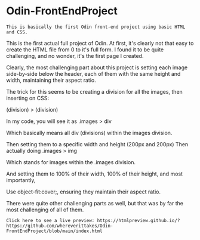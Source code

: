 # Odin-FrontEndProject

    This is basically the first Odin front-end project using basic HTML and CSS.



This is the first actual full project of Odin.
    At first, it's clearly not that easy to create the HTML file from 0 to it's full form.
    I found it to be quite challenging, and no wonder, it's the first page I created.


Clearly, the most challenging part about this project is setting each image side-by-side below the header, each of them with the same height and width, maintaining their aspect ratio.


The trick for this seems to be creating a division for all the images, then inserting on CSS:

(division) > (division)

In my code, you will see it as .images > div

Which basically means all div (divisions) within the images division.

Then setting them to a specific width and height (200px and 200px) 
Then actually doing .images > img

Which stands for images within the .images division.

And setting them to 100% of their width, 100% of their height, and most importantly,

Use object-fit:cover;, ensuring they maintain their aspect ratio.


There were quite other challenging parts as well, but that was by far the most challenging of all of them.

    Click here to see a live preview: https://htmlpreview.github.io/?https://github.com/whereverittakes/Odin-FrontEndProject/blob/main/index.html

